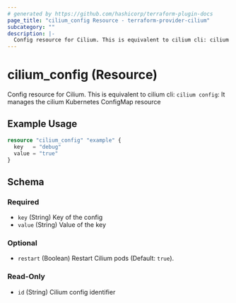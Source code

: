```yaml
---
# generated by https://github.com/hashicorp/terraform-plugin-docs
page_title: "cilium_config Resource - terraform-provider-cilium"
subcategory: ""
description: |-
  Config resource for Cilium. This is equivalent to cilium cli: cilium config: It manages the cilium Kubernetes ConfigMap resource
---
```


# cilium_config (Resource)

Config resource for Cilium. This is equivalent to cilium cli: `cilium config`: It manages the cilium Kubernetes ConfigMap resource

## Example Usage

```terraform
resource "cilium_config" "example" {
  key   = "debug"
  value = "true"
}
```

<!-- schema generated by tfplugindocs -->

## Schema

### Required

- `key` (String) Key of the config
- `value` (String) Value of the key

### Optional

- `restart` (Boolean) Restart Cilium pods (Default: `true`).

### Read-Only

- `id` (String) Cilium config identifier
